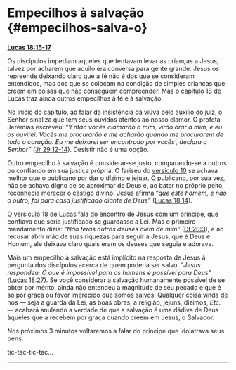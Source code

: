 # Empecilhos à salvação {#empecilhos-salva-o}

[**Lucas 18:15-17**](http://bibliaonline.com.br/acf/lc/18/15-17)

Os discípulos impediam aqueles que tentavam levar as crianças a Jesus, talvez por acharem que aquilo era conversa para gente grande. Jesus os repreende deixando claro que a fé não é dos que se consideram entendidos, mas dos que se colocam na condição de simples crianças que creem em coisas que não conseguem compreender. Mas o [capítulo 18](http://bibliaonline.com.br/acf/lc/18) de Lucas traz ainda outros empecilhos à fé e à salvação.

No início do capítulo, ao falar da insistência da viúva pelo auxílio do juiz, o Senhor sinaliza que tem seus ouvidos atentos ao nosso clamor. O profeta Jeremias escreveu: “‘_Então vocês clamarão a mim, virão orar a mim, e eu os ouvirei. Vocês me procurarão e me acharão quando me procurarem de todo o coração. Eu me deixarei ser encontrado por vocês’, declara o Senhor” (_[Jr 29:12-14](http://bibliaonline.com.br/acf/jr/29/12-14)). Desistir não é uma opção.

Outro empecilho à salvação é considerar-se justo, comparando-se a outros ou confiando em sua justiça própria. O fariseu do [versículo 10](http://bibliaonline.com.br/acf/lc/18/10) se achava melhor que o publicano por dar o dízimo e jejuar. O publicano, por sua vez, não se achava digno de se aproximar de Deus e, ao bater no próprio peito, reconhecia merecer o castigo divino. Jesus afirma “_que este homem, e não o outro, foi para casa justificado diante de Deus”_ ([Lucas 18:14](http://bibliaonline.com.br/acf/lc/18/14)).

O [versículo 18](http://bibliaonline.com.br/acf/lc/18/18) de Lucas fala do encontro de Jesus com um príncipe, que confiava que seria justificado se guardasse a Lei. Mas o primeiro mandamento dizia: “_Não terás outros deuses além de mim”_ ([Dt 20:3](http://bibliaonline.com.br/acf/dt/20/3)), e ao recusar abrir mão de suas riquezas para seguir a Jesus, que é Deus e Homem, ele deixava claro quais eram os deuses que seguia e adorava.

Mais um empecilho à salvação está implícito na resposta de Jesus à pergunta dos discípulos acerca de quem poderia ser salvo. “_Jesus respondeu: O que é impossível para os homens é possível para Deus” (_[Lucas 18:27](http://bibliaonline.com.br/acf/lc/18/27)). Se você considerar a salvação humanamente possível de se obter por mérito, ainda não entendeu a magnitude de seu pecado e que é só por graça ou favor imerecido que somos salvos. Qualquer coisa vinda de nós — seja a guarda da Lei, as boas obras, a religião, jejuns, dízimos, _Etc._ — acabará anulando a verdade de que a salvação é uma dádiva de Deus àqueles que a recebem por graça quando creem em Jesus, o Salvador.

Nos próximos 3 minutos voltaremos a falar do príncipe que idolatrava seus bens.

tic-tac-tic-tac...

*****